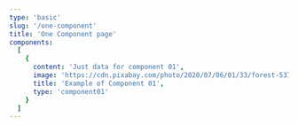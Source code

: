 ```yaml
---
type: 'basic'
slug: '/one-component'
title: 'One Component page'
components:
  [
    {
      content: 'Just data for component 01',
      image: 'https://cdn.pixabay.com/photo/2020/07/06/01/33/forest-5375005_960_720.jpg',
      title: 'Example of Component 01',
      type: 'component01'
    }
  ]
---
```

